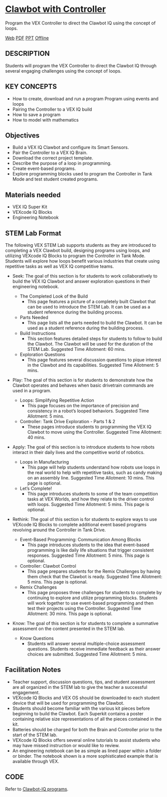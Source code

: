 # [Clawbot with Controller](https://education.vex.com/parent-wrapper.php?id=clawbot-with-controller)

Program the VEX Controller to direct the Clawbot IQ using the concept of loops.

[Web](https://education.vex.com/parent-wrapper.php?id=clawbot-with-controller)
[PDF](https://education.vex.com/xyleme_content/clawbot-with-controller/pdf/clawbot-with-controller.pdf)
[PPT](https://education.vex.com/xyleme_content/clawbot-with-controller/pptx/clawbot-with-controller.pptx)
[Offline](https://education.vex.com/xyleme_content/offline/iq/clawbot-with-controller.zip)


## DESCRIPTION

Students will program the VEX Controller to direct the Clawbot IQ through several engaging challenges using the concept of loops.


## KEY CONCEPTS

- How to create, download and run a program Program using events and loops
- Pairing the Controller to a VEX IQ build
- How to save a program
- How to model with mathematics


## Objectives

- Build a VEX IQ Clawbot and configure its Smart Sensors.  
- Pair the Controller to a VEX IQ Brain.
- Download the correct project template.
- Describe the purpose  of a loop in programming.
- Create event-based programs.
- Explore programming blocks used to program the Controller in Tank Mode and test student created programs.


## Materials needed

- VEX IQ Super Kit
- VEXcode IQ Blocks
- Engineering Notebook


## STEM Lab Format

The following VEX STEM Lab supports students as they are introduced to completing a VEX Clawbot build, designing programs using loops, and utilizing VEXcode IQ Blocks to program the Controller in Tank Mode. Students will explore how loops benefit various industries that create using repetitive tasks as well as VEX IQ competitive teams.

- Seek: The goal of this section is for students to work collaboratively to build the VEX IQ Clawbot and answer exploration questions in their engineering notebook.
  - The Completed Look of the Build
    - This page features a picture of a completely built Clawbot that can be used to introduce the STEM Lab. It can be used as a student reference during the building process.
  - Parts Needed
    - This page lists all the parts needed to build the Clawbot. It can be used as a student reference during the building process.
  - Build Instructions
    - This section features detailed steps for students to follow to build the Clawbot. The Clawbot will be used for the duration of the STEM Lab. Suggested Time Allotment: 60 mins.
  - Exploration Questions
    - This page features several discussion questions to pique interest in the Clawbot  and its capabilities. Suggested Time Allotment: 5 mins.

- Play: The goal of this section is for students to demonstrate how the Clawbot  operates and behaves when basic drivetrain commands are used in a program.
  - Loops: Simplifying Repetitive Action
    - This page focuses on the importance of precision and consistency in a robot’s looped behaviors. Suggested Time Allotment: 5 mins.
  - Controller: Tank Drive Exploration - Parts 1 & 2
    - These pages introduce students to programming  the VEX IQ Clawbot to move using the Controller. Suggested Time Allotment: 40 mins.

- Apply: The goal of this section is to introduce students to how robots interact in their daily lives and the competitive world of robotics.
  - Loops in Manufacturing
    - This page will help students understand how robots use loops in the real world to help with repetitive tasks, such as candy making on an assembly line. Suggested Time Allotment: 10 mins. This page is optional.
  - Let’s Complete!
    - This page introduces students to some of the team competition tasks at VEX Worlds, and how they relate to the driver control with loops. Suggested Time Allotment: 5 mins. This page is optional.

- Rethink: The goal of this section is for students to explore ways to use VEXcode IQ Blocks to complete additional event based programs revolving around the Controller in Tank Drive.
  - Event-Based Programming: Communication Among Blocks
    - This page introduces students to the idea that event-based programming is like daily life situations that trigger consistent responses. Suggested Time Allotment: 5 mins. This page is optional.
  - Controller: Clawbot Control
    - This page prepares students for the Remix Challenges by having them check that the Clawbot is ready. Suggested Time Allotment: 5 mins. This page is optional.
  - Remix Challenges
    - This page proposes three challenges for students to complete by continuing to explore and utilize programming blocks. Students will work together to use event-based programming and then test their projects using the Controller. Suggested Time Allotment: 30 mins. This page is optional.

- Know: The goal of this section is for students to complete a summative assessment on the content presented in the STEM lab.
  - Know Questions
    - Students will answer several multiple-choice assessment questions. Students receive immediate feedback as their answer choices are submitted. Suggested Time Allotment: 5 mins.


## Facilitation Notes

- Teacher support, discussion questions, tips, and student assessment are all organized in the STEM lab to give the teacher a successful engagement.
- VEXcode IQ Blocks and VEX OS should be downloaded to each student device that will be used for programming the Clawbot.
- Students should become familiar with the various kit pieces before beginning to build the Clawbot. Each Superkit contains a poster containing relative size representations of all the pieces contained in the kit.
- Batteries should be charged for both the Brain and Controller prior to the start of the STEM lab.
- VEXcode IQ Blocks offers several online tutorials to assist students who may have missed instruction or would like to review.
- An engineering notebook can be as simple as lined paper within a folder or binder. The notebook shown is a more sophisticated example that is available through VEX.


## CODE

Refer to [Clawbot-IQ programs](../../Builds/Super-Kit-Builds/Clawbot-IQ).
